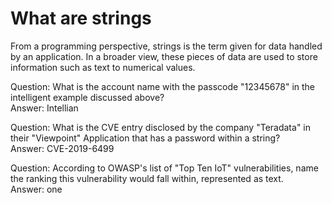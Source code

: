 # What are strings
From a programming perspective, strings is the term given for data handled by an application. In a broader view, these pieces of data are used to store information such as text to numerical values. 

Question: What is the account name with the passcode "12345678" in the intelligent example discussed above? </br>
Answer: Intellian

Question: What is the CVE entry disclosed by the company "Teradata" in their "Viewpoint" Application that has a password within a string? </br>
Answer: CVE-2019-6499

Question: According to OWASP's list of "Top Ten IoT" vulnerabilities, name the ranking this vulnerability would fall within, represented as text. </br>
Answer: one
